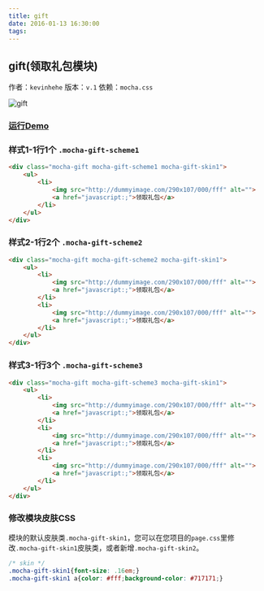 ```yaml
---
title: gift
date: 2016-01-13 16:30:00
tags:
---
```


## gift(领取礼包模块)
作者：`kevinhehe`
版本：`v.1`
依赖：`mocha.css`

![gift](http://game.gtimg.cn/images/js/mocha/images/demo/gift.png)

### [运行Demo](http://tgideas.github.io/mocha/demo/gift/demo.html "gift(领取礼包模块)")

### 样式1-1行1个 `.mocha-gift-scheme1`
``` html
<div class="mocha-gift mocha-gift-scheme1 mocha-gift-skin1">
    <ul>
        <li>
            <img src="http://dummyimage.com/290x107/000/fff" alt="">
            <a href="javascript:;">领取礼包</a>
        </li>
    </ul>
</div>
```

### 样式2-1行2个 `.mocha-gift-scheme2`
``` html
<div class="mocha-gift mocha-gift-scheme2 mocha-gift-skin1">
    <ul>
        <li>
            <img src="http://dummyimage.com/290x107/000/fff" alt="">
            <a href="javascript:;">领取礼包</a>
        </li>
        <li>
            <img src="http://dummyimage.com/290x107/000/fff" alt="">
            <a href="javascript:;">领取礼包</a>
        </li>
    </ul>
</div>
```

### 样式3-1行3个 `.mocha-gift-scheme3`
``` html
<div class="mocha-gift mocha-gift-scheme3 mocha-gift-skin1">
    <ul>
        <li>
            <img src="http://dummyimage.com/290x107/000/fff" alt="">
            <a href="javascript:;">领取礼包</a>
        </li>
        <li>
            <img src="http://dummyimage.com/290x107/000/fff" alt="">
            <a href="javascript:;">领取礼包</a>
        </li>
        <li>
            <img src="http://dummyimage.com/290x107/000/fff" alt="">
            <a href="javascript:;">领取礼包</a>
        </li>
    </ul>
</div>  
```

### 修改模块皮肤CSS 
模块的默认皮肤类`.mocha-gift-skin1`，您可以在您项目的`page.css`里修改`.mocha-gift-skin1`皮肤类，或者新增`.mocha-gift-skin2`。
``` css
/* skin */
.mocha-gift-skin1{font-size: .16em;}
.mocha-gift-skin1 a{color: #fff;background-color: #717171;}
```
